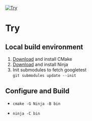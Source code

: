 [![Try](https://github.com/woutervanbakel/Try/workflows/Try/badge.svg?branch=main)](https://github.com/woutervanbakel/Try/actions?query=workflow%3A%22Try%22)

# Try

## Local build environment
1. [Download](https://cmake.org/download/) and install CMake
2. [Download](https://github.com/ninja-build/ninja/releases) and install Ninja
3. Init submodules to fetch googletest<br>
    `git submodules update --init`

## Configure and Build
- `cmake -G Ninja -B bin`

- `ninja -C bin`